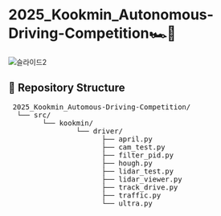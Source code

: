 # 2025_Kookmin_Autonomous-Driving-Competition🏎️🚦
![슬라이드2](https://github.com/user-attachments/assets/a6fda189-8e58-4c75-a03b-dbaf816cc113)

## 📁 Repository Structure 
<pre> 2025_Kookmin_Automous-Driving-Competition/ 
  └── src/ 
        └── kookmin/ 
                └── driver/ 
                      ├── april.py  
                      ├── cam_test.py  
                      ├── filter_pid.py  
                      ├── hough.py  
                      ├── lidar_test.py  
                      ├── lidar_viewer.py  
                      ├── track_drive.py  
                      ├── traffic.py  
                      └── ultra.py  </pre>


